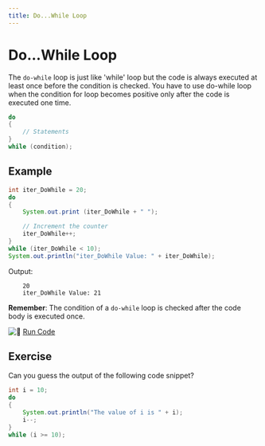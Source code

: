 ```yaml
---
title: Do...While Loop
---
```

# Do...While Loop

The `do-while` loop is just like 'while' loop but the code is always executed at least once before the condition is checked.
You have to use do-while loop when the condition for loop becomes positive only after the code is executed one time.

```java
do
{
    // Statements
}
while (condition);
```

## Example

```java
int iter_DoWhile = 20;
do
{
    System.out.print (iter_DoWhile + " ");

    // Increment the counter
    iter_DoWhile++;
}
while (iter_DoWhile < 10);
System.out.println("iter_DoWhile Value: " + iter_DoWhile);
```

Output:
```
    20
    iter_DoWhile Value: 21
```

**Remember**: The condition of a `do-while` loop is checked after the code body is executed once.

![:rocket:](//forum.freecodecamp.com/images/emoji/emoji_one/rocket.png?v=2 ":rocket:") <a href='https://repl.it/CJYl/0' target='_blank' rel='nofollow'>Run Code</a>

## Exercise
Can you guess the output of the following code snippet?

```java
int i = 10;
do
{
    System.out.println("The value of i is " + i);
    i--;
}
while (i >= 10);
```
